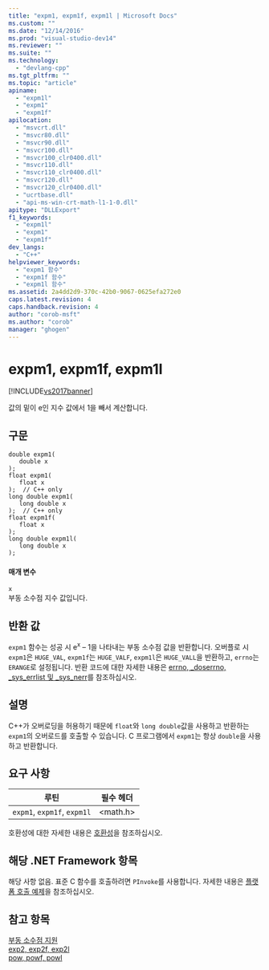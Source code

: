 ```yaml
---
title: "expm1, expm1f, expm1l | Microsoft Docs"
ms.custom: ""
ms.date: "12/14/2016"
ms.prod: "visual-studio-dev14"
ms.reviewer: ""
ms.suite: ""
ms.technology: 
  - "devlang-cpp"
ms.tgt_pltfrm: ""
ms.topic: "article"
apiname: 
  - "expm1l"
  - "expm1"
  - "expm1f"
apilocation: 
  - "msvcrt.dll"
  - "msvcr80.dll"
  - "msvcr90.dll"
  - "msvcr100.dll"
  - "msvcr100_clr0400.dll"
  - "msvcr110.dll"
  - "msvcr110_clr0400.dll"
  - "msvcr120.dll"
  - "msvcr120_clr0400.dll"
  - "ucrtbase.dll"
  - "api-ms-win-crt-math-l1-1-0.dll"
apitype: "DLLExport"
f1_keywords: 
  - "expm1l"
  - "expm1"
  - "expm1f"
dev_langs: 
  - "C++"
helpviewer_keywords: 
  - "expm1 함수"
  - "expm1f 함수"
  - "expm1l 함수"
ms.assetid: 2a4dd2d9-370c-42b0-9067-0625efa272e0
caps.latest.revision: 4
caps.handback.revision: 4
author: "corob-msft"
ms.author: "corob"
manager: "ghogen"
---
```

# expm1, expm1f, expm1l
[!INCLUDE[vs2017banner](../../assembler/inline/includes/vs2017banner.md)]

값의 밑이 e인 지수 값에서 1을 빼서 계산합니다.  
  
## 구문  
  
```  
double expm1(   
   double x   
);  
float expm1(  
   float x  
);  // C++ only  
long double expm1(  
   long double x  
);  // C++ only  
float expm1f(  
   float x  
);  
long double expm1l(  
   long double x  
);  
```  
  
#### 매개 변수  
 `x`  
 부동 소수점 지수 값입니다.  
  
## 반환 값  
 `expm1` 함수는 성공 시 e<sup>x</sup> – 1을 나타내는 부동 소수점 값을 반환합니다.  오버플로 시 `expm1`은 `HUGE_VAL`, `expm1f`는 `HUGE_VALF`, `expm1l`은 `HUGE_VALL`을 반환하고, `errno`는 `ERANGE`로 설정됩니다.  반환 코드에 대한 자세한 내용은 [errno, \_doserrno, \_sys\_errlist 및 \_sys\_nerr](../../c-runtime-library/errno-doserrno-sys-errlist-and-sys-nerr.md)를 참조하십시오.  
  
## 설명  
 C\+\+가 오버로딩을 허용하기 때문에 `float`와 `long double`값을 사용하고 반환하는 `expm1`의 오버로드를 호출할 수 있습니다.  C 프로그램에서 `expm1`는 항상 `double`을 사용하고 반환합니다.  
  
## 요구 사항  
  
|루틴|필수 헤더|  
|--------|-----------|  
|`expm1`, `expm1f`, `expm1l`|\<math.h\>|  
  
 호환성에 대한 자세한 내용은 [호환성](../../c-runtime-library/compatibility.md)을 참조하십시오.  
  
## 해당 .NET Framework 항목  
 해당 사항 없음. 표준 C 함수를 호출하려면 `PInvoke`를 사용합니다. 자세한 내용은 [플랫폼 호출 예제](../Topic/Platform%20Invoke%20Examples.md)을 참조하십시오.  
  
## 참고 항목  
 [부동 소수점 지원](../../c-runtime-library/floating-point-support.md)   
 [exp2, exp2f, exp2l](http://msdn.microsoft.com/ko-kr/a7974629-be1e-4196-a562-6624a0732003)   
 [pow, powf, powl](../../c-runtime-library/reference/pow-powf-powl.md)